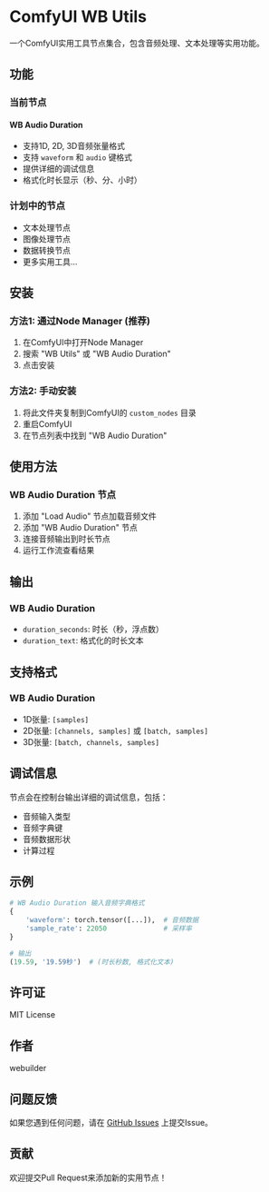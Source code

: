 # ComfyUI WB Utils

一个ComfyUI实用工具节点集合，包含音频处理、文本处理等实用功能。

## 功能

### 当前节点

#### WB Audio Duration
- 支持1D, 2D, 3D音频张量格式
- 支持 `waveform` 和 `audio` 键格式
- 提供详细的调试信息
- 格式化时长显示（秒、分、小时）

### 计划中的节点

- 文本处理节点
- 图像处理节点
- 数据转换节点
- 更多实用工具...

## 安装

### 方法1: 通过Node Manager (推荐)
1. 在ComfyUI中打开Node Manager
2. 搜索 "WB Utils" 或 "WB Audio Duration"
3. 点击安装

### 方法2: 手动安装
1. 将此文件夹复制到ComfyUI的 `custom_nodes` 目录
2. 重启ComfyUI
3. 在节点列表中找到 "WB Audio Duration"

## 使用方法

### WB Audio Duration 节点

1. 添加 "Load Audio" 节点加载音频文件
2. 添加 "WB Audio Duration" 节点
3. 连接音频输出到时长节点
4. 运行工作流查看结果

## 输出

### WB Audio Duration
- `duration_seconds`: 时长（秒，浮点数）
- `duration_text`: 格式化的时长文本

## 支持格式

### WB Audio Duration
- 1D张量: `[samples]`
- 2D张量: `[channels, samples]` 或 `[batch, samples]`
- 3D张量: `[batch, channels, samples]`

## 调试信息

节点会在控制台输出详细的调试信息，包括：
- 音频输入类型
- 音频字典键
- 音频数据形状
- 计算过程

## 示例

```python
# WB Audio Duration 输入音频字典格式
{
    'waveform': torch.tensor([...]),  # 音频数据
    'sample_rate': 22050              # 采样率
}

# 输出
(19.59, '19.59秒')  # (时长秒数, 格式化文本)
```

## 许可证

MIT License

## 作者

webuilder

## 问题反馈

如果您遇到任何问题，请在 [GitHub Issues](https://github.com/webuilder/WB-ComfyUI-Utils/issues) 上提交Issue。

## 贡献

欢迎提交Pull Request来添加新的实用节点！ 